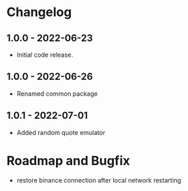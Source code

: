 # Changelog

## 1.0.0 - 2022-06-23
- Initial code release.

## 1.0.0 - 2022-06-26
- Renamed common package

## 1.0.1 - 2022-07-01
- Added random quote emulator

# Roadmap and Bugfix
-  restore binance connection after local network restarting


